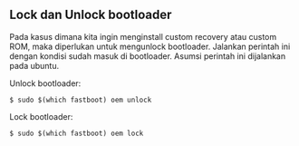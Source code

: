 ## Lock dan Unlock bootloader

Pada kasus dimana kita ingin menginstall custom recovery atau custom ROM, maka diperlukan untuk mengunlock bootloader.
Jalankan perintah ini dengan kondisi sudah masuk di bootloader. Asumsi perintah ini dijalankan pada ubuntu.

Unlock bootloader:
```
$ sudo $(which fastboot) oem unlock
```

Lock bootloader:
```
$ sudo $(which fastboot) oem lock
```
